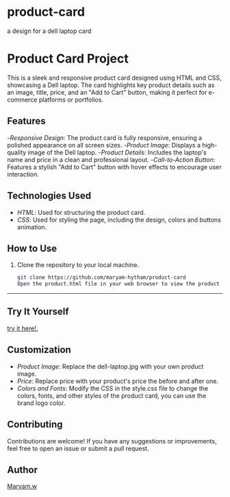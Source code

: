 # product-card
a design for a dell laptop card
# Product Card Project

This is a sleek and responsive product card designed using HTML and CSS, showcasing a Dell laptop. The card highlights key product details such as an image, title, price, and an "Add to Cart" button, making it perfect for e-commerce platforms or portfolios.

## Features

-*Responsive Design*: The product card is fully responsive, ensuring a polished appearance on all screen sizes.
-*Product Image*: Displays a high-quality image of the Dell laptop.
-*Product Details*: Includes the laptop's name and price in a clean and professional layout.
-*Call-to-Action Button*: Features a stylish "Add to Cart" button with hover effects to encourage user interaction.

## Technologies Used

- *HTML*: Used for structuring the product card.
- *CSS*: Used for styling the page, including the design, colors and buttons animation.

## How to Use

1. Clone the repository to your local machine.
   ```bash
   git clone https://github.com/maryam-hytham/product-card
   Open the product.html file in your web browser to view the product page.
   
---
## Try It Yourself
[try it here!.](https://maryam-hytham.github.io/product-card/product.html)
   
## Customization

- *Product Image*: Replace the dell-laptop.jpg with your own product image.
- *Price*: Replace price with your product's price the before and after one.
- *Colors and Fonts*: Modify the CSS in the style.css file to change the colors, fonts, and other styles of the product card, you can use the brand logo color.


## Contributing

Contributions are welcome! If you have any suggestions or improvements, feel free to open an issue or submit a pull request.

## Author

[Maryam.w](https://github.com/maryam-hytham)
